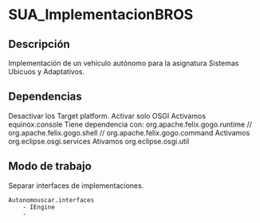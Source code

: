 # SUA_ImplementacionBROS

## Descripción

Implementación de un vehículo autónomo para la asignatura Sistemas Ubicuos y Adaptativos.

## Dependencias

Desactivar los Target platform.
Activar solo OSGI
Activamos equinox.console
	Tiene dependencia con: org.apache.felix.gogo.runtime // org.apache.felix.gogo.shell // org.apache.felix.gogo.command
Activamos org.eclipse.osgi.services
Ativamos org.eclipse.osgi.util


## Modo de trabajo

Separar interfaces de implementaciones.

	Autonomouscar.interfaces
		- IEngine
		- 